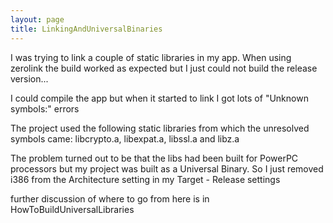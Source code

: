 ```yaml
---
layout: page
title: LinkingAndUniversalBinaries
---
```





I was trying to link a couple of static libraries in my app.
When using zerolink the build worked as expected but I just could not build the release version...

I could compile the app but when it started to link I got lots of "Unknown symbols:" errors

The project used the following static libraries from which the unresolved symbols came: libcrypto.a, libexpat.a, libssl.a and libz.a

The problem turned out to be that the libs had been built for PowerPC processors but my project was built as a Universal Binary.
So I just removed i386 from the Architecture setting in my Target - Release settings

further discussion of where to go from here is in HowToBuildUniversalLibraries

